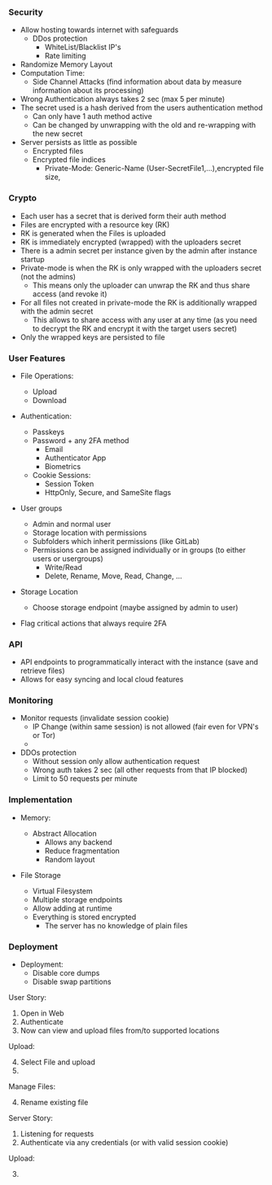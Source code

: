 ### Security

- Allow hosting towards internet with safeguards
    - DDos protection
        - WhiteList/Blacklist IP's
        - Rate limiting
- Randomize Memory Layout
- Computation Time:
    - Side Channel Attacks (find information about data by measure information about its processing)
- Wrong Authentication always takes 2 sec (max 5 per minute)
- The secret used is a hash derived from the users authentication method
    - Can only have 1 auth method active
    - Can be changed by unwrapping with the old and re-wrapping with the new secret
- Server persists as little as possible
    - Encrypted files
    - Encrypted file indices
        - Private-Mode: Generic-Name (User-SecretFile1,...),encrypted file size,

### Crypto

- Each user has a secret that is derived form their auth method
- Files are encrypted with a resource key (RK)
- RK is generated when the Files is uploaded
- RK is immediately encrypted (wrapped) with the uploaders secret
- There is a admin secret per instance given by the admin after instance startup
- Private-mode is when the RK is only wrapped with the uploaders secret (not the admins)
    - This means only the uploader can unwrap the RK and thus share access (and revoke it)
- For all files not created in private-mode the RK is additionally wrapped with the admin secret
    - This allows to share access with any user at any time (as you need to decrypt the RK and encrypt it with the
      target users secret)
- Only the wrapped keys are persisted to file

### User Features

- File Operations:
    - Upload
    - Download

- Authentication:
    - Passkeys
    - Password + any 2FA method
        - Email
        - Authenticator App
        - Biometrics
    - Cookie Sessions:
        - Session Token
        - HttpOnly, Secure, and SameSite flags
- User groups
    - Admin and normal user
    - Storage location with permissions
    - Subfolders which inherit permissions (like GitLab)
    - Permissions can be assigned individually or in groups (to either users or usergroups)
        - Write/Read
        - Delete, Rename, Move, Read, Change, ...
- Storage Location
    - Choose storage endpoint (maybe assigned by admin to user)

- Flag critical actions that always require 2FA

### API

- API endpoints to programmatically interact with the instance (save and retrieve files)
- Allows for easy syncing and local cloud features

### Monitoring

- Monitor requests (invalidate session cookie)
    - IP Change (within same session) is not allowed (fair even for VPN's or Tor)
    -
- DDOs protection
    - Without session only allow authentication request
    - Wrong auth takes 2 sec (all other requests from that IP blocked)
    - Limit to 50 requests per minute

### Implementation

- Memory:
    - Abstract Allocation
        - Allows any backend
        - Reduce fragmentation
        - Random layout

- File Storage
    - Virtual Filesystem
    - Multiple storage endpoints
    - Allow adding at runtime
    - Everything is stored encrypted
        - The server has no knowledge of plain files

### Deployment

- Deployment:
    - Disable core dumps
    - Disable swap partitions

User Story:

1. Open in Web
2. Authenticate
3. Now can view and upload files from/to supported locations

Upload:

4. Select File and upload
5.

Manage Files:

4. Rename existing file

Server Story:

1. Listening for requests
2. Authenticate via any credentials (or with valid session cookie)

Upload:

3. 